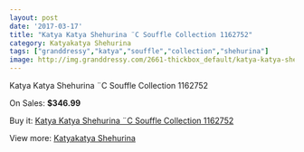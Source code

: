 ```yaml
---
layout: post
date: '2017-03-17'
title: "Katya Katya Shehurina ¨C Souffle Collection 1162752"
category: Katyakatya Shehurina
tags: ["granddressy","katya","souffle","collection","shehurina"]
image: http://img.granddressy.com/2661-thickbox_default/katya-katya-shehurina-c-souffle-collection-1162752.jpg
---
```

Katya Katya Shehurina ¨C Souffle Collection 1162752

On Sales: **$346.99**
<a href="https://www.granddressy.com/en/katyakatya-shehurina/2200-katya-katya-shehurina-c-souffle-collection-1162752.html"><amp-img layout="responsive" width="600" height="600" src="//img.granddressy.com/2661-thickbox_default/katya-katya-shehurina-c-souffle-collection-1162752.jpg" alt="Katya Katya Shehurina ¨C Souffle Collection 1162752 0" /></a>

Buy it: [Katya Katya Shehurina ¨C Souffle Collection 1162752](https://www.granddressy.com/en/katyakatya-shehurina/2200-katya-katya-shehurina-c-souffle-collection-1162752.html "Katya Katya Shehurina ¨C Souffle Collection 1162752")

View more: [Katyakatya Shehurina](https://www.granddressy.com/en/50-katyakatya-shehurina "Katyakatya Shehurina")